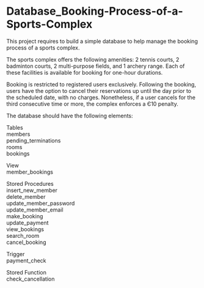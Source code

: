 # Database_Booking-Process-of-a-Sports-Complex
This project requires to build a simple database to help manage the booking process of a sports complex.

The sports complex offers the following amenities: 2 tennis courts, 2 badminton courts, 2 multi-purpose fields, and 1 archery range. Each of these facilities is available for booking for one-hour durations.

Booking is restricted to registered users exclusively. Following the booking, users have the option to cancel their reservations up until the day prior to the scheduled date, with no charges. Nonetheless, if a user cancels for the third consecutive time or more, the complex enforces a Є10 penalty.

The database should have the following elements:

Tables <br>
members <br>
pending_terminations <br>
rooms <br>
bookings <br>

View <br>
member_bookings <br>

Stored Procedures <br>
insert_new_member <br>
delete_member <br>
update_member_password <br>
update_member_email <br>
make_booking <br>
update_payment <br>
view_bookings <br>
search_room <br>
cancel_booking <br>

Trigger <br>
payment_check <br>

Stored Function <br>
check_cancellation <br>




